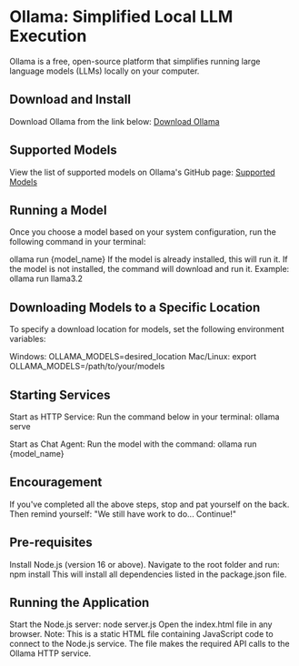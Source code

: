 # Ollama: Simplified Local LLM Execution

Ollama is a free, open-source platform that simplifies running large language models (LLMs) locally on your computer.

## Download and Install
Download Ollama from the link below:
[Download Ollama](https://ollama.com/download)

## Supported Models
View the list of supported models on Ollama's GitHub page:
[Supported Models](https://github.com/ollama/ollama?tab=readme-ov-file#model-library)

## Running a Model
Once you choose a model based on your system configuration, run the following command in your terminal:

ollama run {model_name}
If the model is already installed, this will run it.
If the model is not installed, the command will download and run it.
Example:
ollama run llama3.2

## Downloading Models to a Specific Location
To specify a download location for models, set the following environment variables:

Windows: OLLAMA_MODELS=desired_location
Mac/Linux: export OLLAMA_MODELS=/path/to/your/models

## Starting Services
Start as HTTP Service: Run the command below in your terminal:
ollama serve

Start as Chat Agent: Run the model with the command:
ollama run {model_name}

## Encouragement
If you've completed all the above steps, stop and pat yourself on the back. Then remind yourself: "We still have work to do... Continue!"

## Pre-requisites
Install Node.js (version 16 or above).
Navigate to the root folder and run:
npm install
This will install all dependencies listed in the package.json file.

## Running the Application
Start the Node.js server:
node server.js
Open the index.html file in any browser.
Note: This is a static HTML file containing JavaScript code to connect to the Node.js service.
The file makes the required API calls to the Ollama HTTP service.
